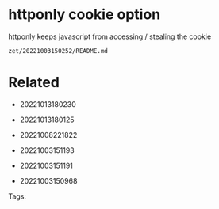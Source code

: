 # httponly cookie option
httponly keeps javascript from accessing / stealing the cookie

` zet/20221003150252/README.md `

# Related

- 20221013180230

- 20221013180125

- 20221008221822

- 20221003151193

- 20221003151191

- 20221003150968


Tags:

    

